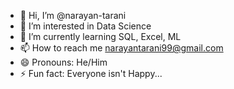 - 👋 Hi, I’m @narayan-tarani
- 👀 I’m interested in Data Science
- 🌱 I’m currently learning SQL, Excel, ML
- 📫 How to reach me narayantarani99@gmail.com
- 😄 Pronouns: He/Him
- ⚡ Fun fact: Everyone isn't Happy...

<!---
narayan-tarani/narayan-tarani is a ✨ special ✨ repository because its `README.md` (this file) appears on your GitHub profile.
You can click the Preview link to take a look at your changes.
--->
